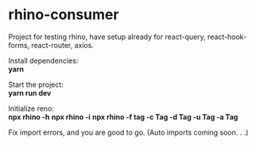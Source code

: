 # rhino-consumer

Project for testing rhino, have setup already for react-query, react-hook-forms, react-router, axios.

Install dependencies: </br>
<strong>yarn</strong>

Start the project: </br>
<strong>yarn run dev</strong>

Initialize reno: </br>
<strong>npx rhino -h</strong>
<strong>npx rhino -i</strong>
<strong>npx rhino -f tag -c Tag -d Tag -u Tag -a Tag</strong>

Fix import errors, and you are good to go.
(Auto imports coming soon. . .)
